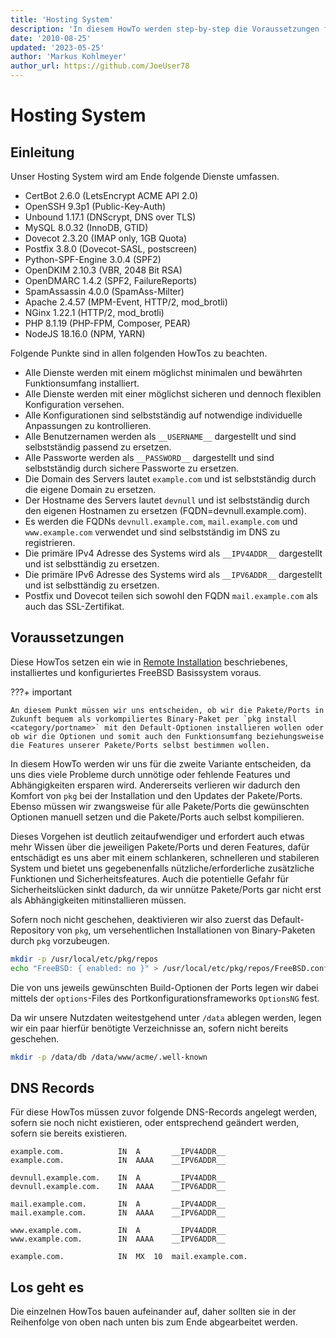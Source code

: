 ```yaml
---
title: 'Hosting System'
description: 'In diesem HowTo werden step-by-step die Voraussetzungen für ein Hosting System auf Basis von FreeBSD 64Bit auf einem dedizierten Server beschrieben.'
date: '2010-08-25'
updated: '2023-05-25'
author: 'Markus Kohlmeyer'
author_url: https://github.com/JoeUser78
---
```


# Hosting System

## Einleitung

Unser Hosting System wird am Ende folgende Dienste umfassen.

- CertBot 2.6.0 (LetsEncrypt ACME API 2.0)
- OpenSSH 9.3p1 (Public-Key-Auth)
- Unbound 1.17.1 (DNScrypt, DNS over TLS)
- MySQL 8.0.32 (InnoDB, GTID)
- Dovecot 2.3.20 (IMAP only, 1GB Quota)
- Postfix 3.8.0 (Dovecot-SASL, postscreen)
- Python-SPF-Engine 3.0.4 (SPF2)
- OpenDKIM 2.10.3 (VBR, 2048 Bit RSA)
- OpenDMARC 1.4.2 (SPF2, FailureReports)
- SpamAssassin 4.0.0 (SpamAss-Milter)
- Apache 2.4.57 (MPM-Event, HTTP/2, mod_brotli)
- NGinx 1.22.1 (HTTP/2, mod_brotli)
- PHP 8.1.19 (PHP-FPM, Composer, PEAR)
- NodeJS 18.16.0 (NPM, YARN)

Folgende Punkte sind in allen folgenden HowTos zu beachten.

- Alle Dienste werden mit einem möglichst minimalen und bewährten Funktionsumfang installiert.
- Alle Dienste werden mit einer möglichst sicheren und dennoch flexiblen Konfiguration versehen.
- Alle Konfigurationen sind selbstständig auf notwendige individuelle Anpassungen zu kontrollieren.
- Alle Benutzernamen werden als `__USERNAME__` dargestellt und sind selbstständig passend zu ersetzen.
- Alle Passworte werden als `__PASSWORD__` dargestellt und sind selbstständig durch sichere Passworte zu ersetzen.
- Die Domain des Servers lautet `example.com` und ist selbstständig durch die eigene Domain zu ersetzen.
- Der Hostname des Servers lautet `devnull` und ist selbstständig durch den eigenen Hostnamen zu ersetzen (FQDN=devnull.example.com).
- Es werden die FQDNs `devnull.example.com`, `mail.example.com` und `www.example.com` verwendet und sind selbstständig im DNS zu registrieren.
- Die primäre IPv4 Adresse des Systems wird als `__IPV4ADDR__` dargestellt und ist selbsttändig zu ersetzen.
- Die primäre IPv6 Adresse des Systems wird als `__IPV6ADDR__` dargestellt und ist selbsttändig zu ersetzen.
- Postfix und Dovecot teilen sich sowohl den FQDN `mail.example.com` als auch das SSL-Zertifikat.

## Voraussetzungen

Diese HowTos setzen ein wie in [Remote Installation](/howtos/freebsd/remote_install/) beschriebenes, installiertes und konfiguriertes FreeBSD Basissystem voraus.

???+ important

    An diesem Punkt müssen wir uns entscheiden, ob wir die Pakete/Ports in Zukunft bequem als vorkompiliertes Binary-Paket per `pkg install <category/portname>` mit den Default-Optionen installieren wollen oder ob wir die Optionen und somit auch den Funktionsumfang beziehungsweise die Features unserer Pakete/Ports selbst bestimmen wollen.

In diesem HowTo werden wir uns für die zweite Variante entscheiden, da uns dies viele Probleme durch unnötige oder fehlende Features und Abhängigkeiten ersparen wird. Andererseits verlieren wir dadurch den Komfort von `pkg` bei der Installation und den Updates der Pakete/Ports. Ebenso müssen wir zwangsweise für alle Pakete/Ports die gewünschten Optionen manuell setzen und die Pakete/Ports auch selbst kompilieren.

Dieses Vorgehen ist deutlich zeitaufwendiger und erfordert auch etwas mehr Wissen über die jeweiligen Pakete/Ports und deren Features, dafür entschädigt es uns aber mit einem schlankeren, schnelleren und stabileren System und bietet uns gegebenenfalls nützliche/erforderliche zusätzliche Funktionen und Sicherheitsfeatures. Auch die potentielle Gefahr für Sicherheitslücken sinkt dadurch, da wir unnütze Pakete/Ports gar nicht erst als Abhängigkeiten mitinstallieren müssen.

Sofern noch nicht geschehen, deaktivieren wir also zuerst das Default-Repository von `pkg`, um versehentlichen Installationen von Binary-Paketen durch `pkg` vorzubeugen.

``` bash
mkdir -p /usr/local/etc/pkg/repos
echo "FreeBSD: { enabled: no }" > /usr/local/etc/pkg/repos/FreeBSD.conf
```

Die von uns jeweils gewünschten Build-Optionen der Ports legen wir dabei mittels der `options`-Files des Portkonfigurationsframeworks `OptionsNG` fest.

Da wir unsere Nutzdaten weitestgehend unter `/data` ablegen werden, legen wir ein paar hierfür benötigte Verzeichnisse an, sofern nicht bereits geschehen.

``` bash
mkdir -p /data/db /data/www/acme/.well-known
```

## DNS Records

Für diese HowTos müssen zuvor folgende DNS-Records angelegt werden, sofern sie noch nicht existieren, oder entsprechend geändert werden, sofern sie bereits existieren.

``` dns-zone
example.com.            IN  A       __IPV4ADDR__
example.com.            IN  AAAA    __IPV6ADDR__

devnull.example.com.    IN  A       __IPV4ADDR__
devnull.example.com.    IN  AAAA    __IPV6ADDR__

mail.example.com.       IN  A       __IPV4ADDR__
mail.example.com.       IN  AAAA    __IPV6ADDR__

www.example.com.        IN  A       __IPV4ADDR__
www.example.com.        IN  AAAA    __IPV6ADDR__

example.com.            IN  MX  10  mail.example.com.
```

## Los geht es

Die einzelnen HowTos bauen aufeinander auf, daher sollten sie in der Reihenfolge von oben nach unten bis zum Ende abgearbeitet werden.
